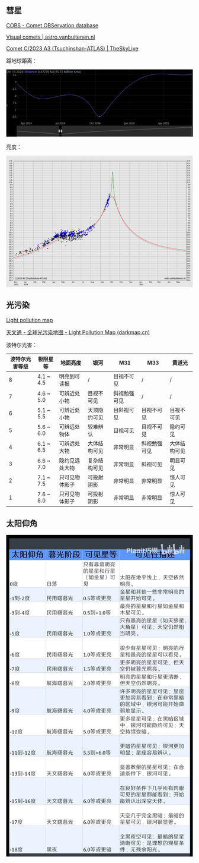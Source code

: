 ## 彗星

[COBS - Comet OBServation database](https://cobs.si/)

[Visual comets | astro.vanbuitenen.nl](http://astro.vanbuitenen.nl/comets)

[Comet C/2023 A3 (Tsuchinshan-ATLAS) | TheSkyLive](https://theskylive.com/c2023a3-info)

距地球距离：

![image-20240923192906056](./assets/image-20240923192906056.png)

亮度：

![image-20240929193505151](./assets/image-20240929193505151.png)

## 光污染

[Light pollution map](https://www.lightpollutionmap.info/#zoom=4.84&lat=39.5657&lon=119.8434&state=eyJiYXNlbWFwIjoiTGF5ZXJCaW5nUm9hZCIsIm92ZXJsYXkiOiJ3YV8yMDE1Iiwib3ZlcmxheWNvbG9yIjpmYWxzZSwib3ZlcmxheW9wYWNpdHkiOjYwLCJmZWF0dXJlc29wYWNpdHkiOjg1fQ==)

[天文通 - 全球光污染地图 - Light Pollution Map (darkmap.cn)](https://www.darkmap.cn/)

波特尔光害：

| 波特尔光害等级 | 极限星等  | 地面亮度       | 银河         | M31          | M33          | 黄道光       |
| -------------- | --------- | -------------- | ------------ | ------------ | ------------ | ------------ |
| 8              | 4.1 ~ 4.5 | 明亮到可读报   | /            | 目视不可见   | /            | /            |
| 7              | 4.6 ~ 5.0 | 可辨近处小物   | 目视不可见   | 斜视勉强可见 | /            | /            |
| 6              | 5.1 ~ 5.5 | 可辨近处小物   | 天顶隐约可见 | 目斜视可见   | 目视不可见   | 目视不可见   |
| 5              | 5.6 ~ 6.0 | 可辨远处物体   | 较难辨认     | 目视可见     | 目视不可见   | 隐约可见     |
| 4              | 6.1 ~ 6.5 | 可辨远处大物   | 大体结构可见 | 非常明显     | 斜视勉强可见 | 大体结构可见 |
| 3              | 6.6 ~ 7.0 | 隐约见远处大物 | 复杂结构可见 | 非常明显     | 斜视可见     | 明显可见     |
| 2              | 7.1 ~ 7.5 | 只可见物体影子 | 可投射阴影   | 非常明显     | 非常明显     | 惊人可见     |
| 1              | 7.6 ~ 8.0 | 只可见物体影子 | 可投射阴影   | 非常明显     | 非常明显     | 惊人可见     |

## 太阳仰角

![1c32c82e81bc12f1d6609f32b8b0028](./assets/1c32c82e81bc12f1d6609f32b8b0028.jpg)
